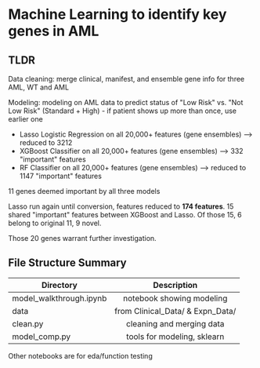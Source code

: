 # Machine Learning to identify key genes in AML

## TLDR
Data cleaning: merge clinical, manifest, and ensemble gene info for three AML, WT and AML

Modeling: modeling on AML data to predict status of "Low Risk" vs. "Not Low Risk" (Standard + High) - if patient shows up more than once, use earlier one

- Lasso Logistic Regression on all 20,000+ features (gene ensembles) --> reduced to 3212
- XGBoost Classifier on all 20,000+ features (gene ensembles) --> 332 "important" features
- RF Classifier on all 20,000+ features (gene ensembles) --> reduced to 1147 "important" features

11 genes deemed important by all three models

Lasso run again until conversion, features reduced to **174 features**. 15 shared "important" features
between XGBoost and Lasso. Of those 15, 6 belong to original 11, 9 novel.

Those 20 genes warrant further investigation.


## File Structure Summary 
| Directory                  | Description                        | 
| ---------------------      |:----------------------------------:| 
| model_walkthrough.ipynb    | notebook showing modeling          | 
| data                       | from Clinical_Data/ & Expn_Data/   |
| clean.py                   | cleaning and merging data          | 
| model_comp.py              | tools for modeling, sklearn        | 

Other notebooks are for eda/function testing

